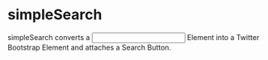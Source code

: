 simpleSearch
============

simpleSearch converts a <input type="text"> Element into a Twitter Bootstrap Element and attaches a Search Button. 
